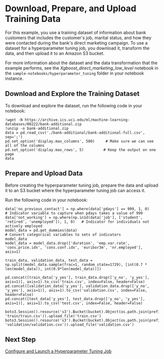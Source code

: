 # Download, Prepare, and Upload Training Data<a name="automatic-model-tuning-ex-data"></a>

For this example, you use a training dataset of information about bank customers that includes the customer's job, marital status, and how they were contacted during the bank's direct marketing campaign\. To use a dataset for a hyperparameter tuning job, you download it, transform the data, and then upload it to an Amazon S3 bucket\.

For more information about the dataset and the data transformation that the example performs, see the *Xgboost\_direct\_marketing\_low\_level* notebook in the `sample-notebooks/hyperparameter_tuning` folder in your notebook instance\.

## Download and Explore the Training Dataset<a name="automatic-model-tuning-ex-data-download"></a>

To download and explore the dataset, run the following code in your notebook:

```
!wget -N https://archive.ics.uci.edu/ml/machine-learning-databases/00222/bank-additional.zip
!unzip -o bank-additional.zip
data = pd.read_csv('./bank-additional/bank-additional-full.csv', sep=';')
pd.set_option('display.max_columns', 500)     # Make sure we can see all of the columns
pd.set_option('display.max_rows', 5)         # Keep the output on one page
data
```

## Prepare and Upload Data<a name="automatic-model-tuning-ex-data-transform"></a>

Before creating the hyperparameter tuning job, prepare the data and upload it to an S3 bucket where the hyperparameter tuning job can access it\.

Run the following code in your notebook:

```
data['no_previous_contact'] = np.where(data['pdays'] == 999, 1, 0)                                 # Indicator variable to capture when pdays takes a value of 999
data['not_working'] = np.where(np.in1d(data['job'], ['student', 'retired', 'unemployed']), 1, 0)   # Indicator for individuals not actively employed
model_data = pd.get_dummies(data)                                                                  # Convert categorical variables to sets of indicators
model_data
model_data = model_data.drop(['duration', 'emp.var.rate', 'cons.price.idx', 'cons.conf.idx', 'euribor3m', 'nr.employed'], axis=1)

train_data, validation_data, test_data = np.split(model_data.sample(frac=1, random_state=1729), [int(0.7 * len(model_data)), int(0.9*len(model_data))])  

pd.concat([train_data['y_yes'], train_data.drop(['y_no', 'y_yes'], axis=1)], axis=1).to_csv('train.csv', index=False, header=False)
pd.concat([validation_data['y_yes'], validation_data.drop(['y_no', 'y_yes'], axis=1)], axis=1).to_csv('validation.csv', index=False, header=False)
pd.concat([test_data['y_yes'], test_data.drop(['y_no', 'y_yes'], axis=1)], axis=1).to_csv('test.csv', index=False, header=False)

boto3.Session().resource('s3').Bucket(bucket).Object(os.path.join(prefix, 'train/train.csv')).upload_file('train.csv')
boto3.Session().resource('s3').Bucket(bucket).Object(os.path.join(prefix, 'validation/validation.csv')).upload_file('validation.csv')
```

## Next Step<a name="automatic-model-tuning-ex-next-tuning-job"></a>

[Configure and Launch a Hyperparameter Tuning Job](automatic-model-tuning-ex-tuning-job.md)